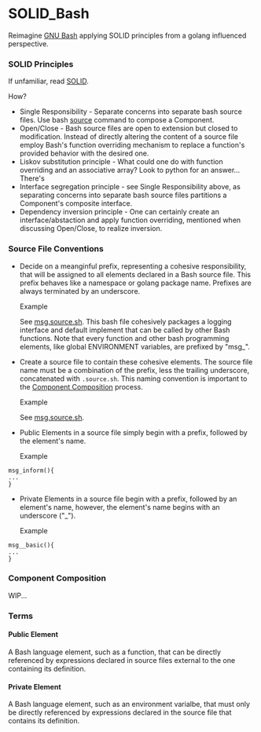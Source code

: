 # SOLID_Bash
Reimagine [GNU Bash]() applying SOLID principles from a golang influenced perspective.

### SOLID Principles
If unfamiliar, read [SOLID](https://en.wikipedia.org/wiki/SOLID_(object-oriented_design)).

How?
+ Single Responsibility - Separate concerns into separate bash source files.  Use bash [source](https://en.wikipedia.org/wiki/Source_(command)) command to compose a Component.   
+ Open/Close - Bash source files are open to extension but closed to modification.  Instead of directly altering the content of a source file employ Bash's function overriding mechanism to replace a function's provided behavior with the desired one.
+ Liskov substitution principle - What could one do with function overriding and an associative array?  Look to python for an answer...  There's
+ Interface segregation principle - see Single Responsibility above, as separating concerns into separate bash source files partitions a Component's composite interface.
+ Dependency inversion principle - One can certainly create an interface/abstaction and apply function overriding, mentioned when discussing Open/Close, to realize inversion. 

 ### Source File Conventions
 + Decide on a meanginful prefix, representing a cohesive responsibility, that will be assigned to all elements declared in a Bash source file.  This prefix behaves like a namespace or golang package name.  Prefixes are always terminated by an underscore.
 
    Example
    
    See [msg.source.sh](https://github.com/WhisperingChaos/msg.source.sh/blob/master/component/msg.source.sh).  This bash file cohesively packages a logging interface and default implement that can be called by other Bash functions. Note that every function and other bash programming elements, like global ENVIRONMENT variables, are prefixed by "msg_".

  + Create a source file to contain these cohesive elements.  The source file name must be a combination of the prefix, less the trailing underscore, concatenated with ```.source.sh```.  This naming convention is important to the [Component Composition]() process. 
  
    Example
    
    See [msg.source.sh](https://github.com/WhisperingChaos/msg.source.sh/blob/master/component/msg.source.sh).
    
  + Public Elements in a source file simply begin with a prefix, followed by the element's name.
  
    Example
  ```
  msg_inform(){
  ...
  }
  ```
  + Private Elements in a source file begin with a prefix, followed by an element's name, however, the element's name begins with an underscore ("_").
  
    Example
  ```
  msg__basic(){
  ...
  }
  ```
### Component Composition
WIP...

### Terms
#### Public Element
A Bash language element, such as a function, that can be directly referenced by expressions declared in source files external to the one containing its definition.
#### Private Element
A Bash language element, such as an environment varialbe, that must only be directly referenced by expressions declared in the source file that contains its definition.
